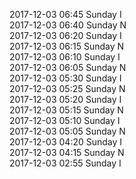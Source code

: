 2017-12-03 06:45 Sunday  I  
2017-12-03 06:40 Sunday  N  
2017-12-03 06:20 Sunday  I  
2017-12-03 06:15 Sunday  N  
2017-12-03 06:10 Sunday  I  
2017-12-03 06:05 Sunday  N  
2017-12-03 05:30 Sunday  I  
2017-12-03 05:25 Sunday  N  
2017-12-03 05:20 Sunday  I  
2017-12-03 05:15 Sunday  N  
2017-12-03 05:10 Sunday  I  
2017-12-03 05:05 Sunday  N  
2017-12-03 04:20 Sunday  I  
2017-12-03 04:15 Sunday  N  
2017-12-03 02:55 Sunday  I  
